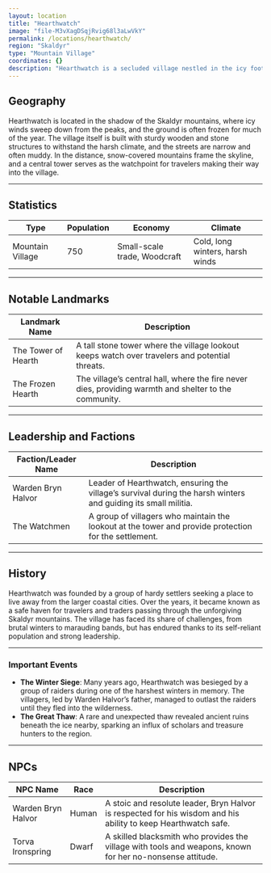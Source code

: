 ```yaml
---
layout: location
title: "Hearthwatch"
image: "file-M3vXagDSqjRvig68l3aLwVkY"
permalink: /locations/hearthwatch/
region: "Skaldyr"
type: "Mountain Village"
coordinates: {}
description: "Hearthwatch is a secluded village nestled in the icy foothills of Skaldyr, known for its rugged yet tight-knit community and its small trade outpost."
---
```


## Geography

Hearthwatch is located in the shadow of the Skaldyr mountains, where icy winds sweep down from the peaks, and the ground is often frozen for much of the year. The village itself is built with sturdy wooden and stone structures to withstand the harsh climate, and the streets are narrow and often muddy. In the distance, snow-covered mountains frame the skyline, and a central tower serves as the watchpoint for travelers making their way into the village.

---

## Statistics

| Type            | Population | Economy                 | Climate                |
|-----------------|------------|-------------------------|------------------------|
| Mountain Village | 750        | Small-scale trade, Woodcraft | Cold, long winters, harsh winds |

---

## Notable Landmarks

| Landmark Name          | Description                                                                                     |
|------------------------|-------------------------------------------------------------------------------------------------|
| The Tower of Hearth     | A tall stone tower where the village lookout keeps watch over travelers and potential threats.   |
| The Frozen Hearth       | The village’s central hall, where the fire never dies, providing warmth and shelter to the community. |

---

## Leadership and Factions

| Faction/Leader Name   | Description                                                                                     |
|-----------------------|-------------------------------------------------------------------------------------------------|
| Warden Bryn Halvor     | Leader of Hearthwatch, ensuring the village’s survival during the harsh winters and guiding its small militia. |
| The Watchmen           | A group of villagers who maintain the lookout at the tower and provide protection for the settlement. |

---

## History

Hearthwatch was founded by a group of hardy settlers seeking a place to live away from the larger coastal cities. Over the years, it became known as a safe haven for travelers and traders passing through the unforgiving Skaldyr mountains. The village has faced its share of challenges, from brutal winters to marauding bands, but has endured thanks to its self-reliant population and strong leadership.

---

### Important Events

- **The Winter Siege**: Many years ago, Hearthwatch was besieged by a group of raiders during one of the harshest winters in memory. The villagers, led by Warden Halvor’s father, managed to outlast the raiders until they fled into the wilderness.
- **The Great Thaw**: A rare and unexpected thaw revealed ancient ruins beneath the ice nearby, sparking an influx of scholars and treasure hunters to the region.

---

## NPCs

| NPC Name              | Race     | Description                                           |
|-----------------------|----------|-------------------------------------------------------|
| Warden Bryn Halvor     | Human    | A stoic and resolute leader, Bryn Halvor is respected for his wisdom and his ability to keep Hearthwatch safe. |
| Torva Ironspring       | Dwarf    | A skilled blacksmith who provides the village with tools and weapons, known for her no-nonsense attitude. |
